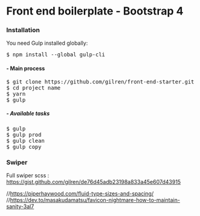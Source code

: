 # Front end boilerplate - Bootstrap 4

### Installation
You need Gulp installed globally:
<pre>
$ npm install --global gulp-cli
</pre>

#### - Main process
<pre>
$ git clone https://github.com/gilren/front-end-starter.git project name
$ cd project name
$ yarn
$ gulp
</pre>

##### - Available tasks
<pre>
$ gulp
$ gulp prod
$ gulp clean
$ gulp copy
</pre>

### Swiper
Full swiper scss : https://gist.github.com/gilren/de76d45adb23198a833a45e607d43915

//https://piperhaywood.com/fluid-type-sizes-and-spacing/
//https://dev.to/masakudamatsu/favicon-nightmare-how-to-maintain-sanity-3al7
